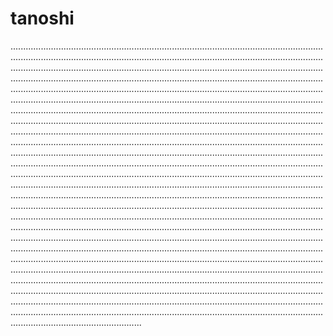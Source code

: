 # tanoshi

............................................................................................................................................................................................................................................................................................................................................................................................................................................................................................................................................................................................................................................................................................................................................................................................................................................................................................................................................................................................................................................................................................................................................................................................................................................................................................................................................................................................................................................................................................................................................................................................................................................................................................................................................................................................................................................................................................................................................................................................................................................................................................................................................................................................................................................................................................................................................................................................................................................................................................................................................................................................................................................................................................................................................................................................................................................................................................................................................................................................................................................................................................................................................................................................................................................................................................................................................................................................................
